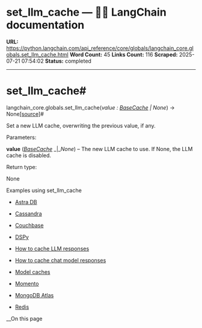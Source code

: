 # set_llm_cache — 🦜🔗 LangChain  documentation

**URL:** https://python.langchain.com/api_reference/core/globals/langchain_core.globals.set_llm_cache.html
**Word Count:** 45
**Links Count:** 116
**Scraped:** 2025-07-21 07:54:02
**Status:** completed

---

# set\_llm\_cache\#

langchain\_core.globals.set\_llm\_cache\(_value : [BaseCache](https://python.langchain.com/api_reference/core/caches/langchain_core.caches.BaseCache.html#langchain_core.caches.BaseCache "langchain_core.caches.BaseCache") | None_\) → None[\[source\]](https://python.langchain.com/api_reference/_modules/langchain_core/globals.html#set_llm_cache)\#     

Set a new LLM cache, overwriting the previous value, if any.

Parameters:     

**value** \([_BaseCache_](https://python.langchain.com/api_reference/core/caches/langchain_core.caches.BaseCache.html#langchain_core.caches.BaseCache "langchain_core.caches.BaseCache") _|__None_\) – The new LLM cache to use. If None, the LLM cache is disabled.

Return type:     

None

Examples using set\_llm\_cache

  * [Astra DB](https://python.langchain.com/docs/integrations/providers/astradb/)

  * [Cassandra](https://python.langchain.com/docs/integrations/providers/cassandra/)

  * [Couchbase](https://python.langchain.com/docs/integrations/providers/couchbase/)

  * [DSPy](https://python.langchain.com/docs/integrations/providers/dspy/)

  * [How to cache LLM responses](https://python.langchain.com/docs/how_to/llm_caching/)

  * [How to cache chat model responses](https://python.langchain.com/docs/how_to/chat_model_caching/)

  * [Model caches](https://python.langchain.com/docs/integrations/llm_caching/)

  * [Momento](https://python.langchain.com/docs/integrations/providers/momento/)

  * [MongoDB Atlas](https://python.langchain.com/docs/integrations/providers/mongodb_atlas/)

  * [Redis](https://python.langchain.com/docs/integrations/providers/redis/)

__On this page